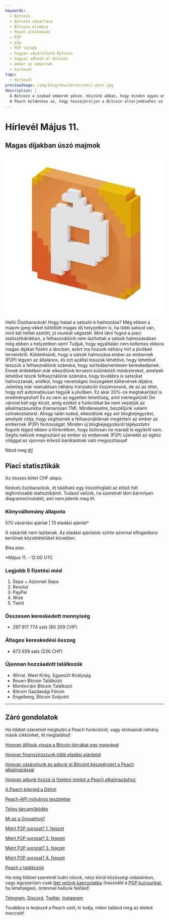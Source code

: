 ```yaml
---
keywords:
  - Bitcoin
  - Bitcoin vásárlása
  - Bitcoin eladása
  - Peach alkalmazás
  - P2P
  - p2p
  - P2P tőzsde
  - hogyan vásárolható Bitcoin
  - hogyan adható el Bitcoin
  - ember az embernek
  - hírlevél
tags:
  - Hírlevél
previewImage: /img/blog/newsletter/mail-post.jpg
description: |
  A Bitcoin a szabad emberek pénze. Hiszünk abban, hogy minden egyes embernek joga van választani, hogy milyen pénzt használja vagyonának, munkájának eredményének, idejének és energiájának tárolására.
  A Peach küldetése az, hogy hozzájáruljon a Bitcoin elterjedéséhez az emberek kezében.
---
```


# Hírlevél Május 11.

## Magas díjakban úszó majmok

![örvendő őszibarack bitcoin gif](/img/blog/newsletter/gif-peach.gif)

Helló Őszibarackok!
Hogy halad a satoshi-k halmozása? Még ebben a majom-jpeg-ekkel túltöltött magas díj helyzetben is, ha több satsod van, mint két héttel ezelőtt, jó munkát végeztél. Mint látni fogod a piaci statisztikáinkban, a felhasználóink nem lazítottak a satsok halmozásában még ebben a helyzetben sem!
Tudjuk, hogy egyáltalán nem kellemes ekkora magas díjakat fizetni a láncban, ezért ma hozunk néhány hírt a jövőbeli terveinkről.
Küldetésünk, hogy a satsok halmozása ember az embernek (P2P) legyen az általános, és ezt azáltal tesszük lehetővé, hogy lehetővé tesszük a felhasználóink számára, hogy súrlódásmentesen kereskedjenek.
Ennek érdekében már elkezdtünk tervezni különböző módszereket, amelyek lehetővé teszik felhasználóink számára, hogy továbbra is satsokat halmozzanak, anélkül, hogy nevetséges összegeket költenének díjakra.
Jelenleg már manuálisan néhány tranzakciót összevonunk, de az az ötlet, hogy ezt automatikusan tegyük a jövőben. Ez akár 20%-os megtakarítást is eredményezhet!
És ez nem az egyetlen lehetőség, amit mérlegelünk! De várnod kell egy kicsit, amíg ezeket a funkciókat be nem vezetjük az alkalmazásunkba (hamarosan TM).
Mindenesetre, beszéljünk valami szórakoztatóról. Ahogy talán tudod, elkezdtünk egy sor blogbejegyzést, amelyek célja, hogy segítsenek a felhasználóknak megérteni az ember az embernek (P2P) fontosságát. Minden új blogbejegyzésről tájékoztatni fogunk téged ebben a hírlevélben, hogy biztosan ne maradj le egyikről sem.
Segíts nekünk megosztani az ember az embernek (P2P) üzenetet az egész világgal az újonnan érkező barátaidnak való megosztással!

Nézd meg [itt!](https://peachbitcoin.com/blog/why-p2p-chapter-1/)

## Piaci statisztikák

Az összes kötet CHF alapú.

Kedves őszibarackok, itt található egy összefoglaló az előző hét legfontosabb statisztikáiról. Tudasd velünk, ha szeretnél látni bármilyen diagramot/mutatót, ami nem jelenik meg itt.

### Könyvállomány állapota

570 vásárlási ajánlat | 13 eladási ajánlat\*

A vásárlók nem lazítanak.
Az eladási ajánlatok szinte azonnal elfogadásra kerülnek közzétételüket követően.

Bika piac.

\*Május 11. - 12:00 UTC

### Legjobb 5 fizetési mód

1. Sepa + Azonnali Sepa
2. Revolut
3. PayPal
4. Wise
5. Twint

### Összesen kereskedett mennyiség

- 297 917 774 sats (80 309 CHF)

### Átlagos kereskedési összeg

- 873 659 sats (236 CHF)

### Újonnan hozzáadott találkozók

- Wirral, West Kirby, Egyesült Királyság
- Rouen Bitcoin Találkozó
- Montevráin Bitcoin Találkozó
- Bitcoin Gazdasági Fórum
- Engelberg, Bitcoin Svájcért

---

## Záró gondolatok

Ha többet szeretnél megtudni a Peach funkcióiról, vagy elolvasnál néhány másik cikkünket, itt megtalálod!

[Hogyan állítsuk vissza a Bitcoin tárcákat egy magvával](https://peachbitcoin.com/hu/blog/how-to-restore-peach-wallet/)

[Hogyan finanszírozzunk több eladási ajánlatot](https://peachbitcoin.com/hu/blog/funding-multiple-sell-offers/)

[Hogyan vásároljunk és adjunk el Bitcoint készpénzért a Peach alkalmazással](https://peachbitcoin.com/hu/blog/how-to-buy-and-sell-bitcoin-with-cash-using-peach/)

[Hogyan adjunk hozzá új fizetési módot a Peach alkalmazáshoz](https://peachbitcoin.com/hu/blog/how-to-add-a-payment-method/)

[A Peach kiterjed a Délre!](https://peachbitcoin.com/hu/blog/peach-expands-to-the-global-south/)

[Peach-API nyilvános tesztelése](https://peachbitcoin.com/hu/blog/making-our-peach-api-public/)

[Teljes tárcaműködés](https://peachbitcoin.com/hu/blog/full-wallet-functionality/)

[Mi az a GroupHug?](https://peachbitcoin.com/hu/blog/group-hug/)

[Miért P2P sorozat? 1. fejezet](https://peachbitcoin.com/hu/blog/why-p2p-chapter-1/)

[Miért P2P sorozat? 2. fejezet](https://peachbitcoin.com/hu/blog/why-p2p-chapter-2/)

[Miért P2P sorozat? 3. fejezet](https://peachbitcoin.com/hu/blog/why-p2p-chapter-3-circular-economies/)

[Miért P2P sorozat? 4. fejezet](https://peachbitcoin.com/hu/blog/why-p2p-chapter-4-chains-of-trust/)

[Peach x találkozók](https://peachbitcoin.com/hu/blog/peach-for-meetups/)

Ha még többet szeretnél tudni rólunk, nézz körül közösségi oldalainkon, vagy egyszerűen csak [lépj velünk kapcsolatba](mailto:hello@peachbitcoin.com) (használd a [PGP kulcsunkat](https://keys.openpgp.org/vks/v1/by-fingerprint/48339A19645E2E53488E0E5479E1B270FACD1BD2), ha lehetséges), örömmel hallunk felőled!

[Telegram](https://t.me/+GkOW1J-ixBBkZWRk), [Discord](https://discord.gg/ypeHz3SW54), [Twitter](https://twitter.com/peachbitcoin), [Instagram](https://instagram.com/peachbitcoin)

Továbbra is terjeszd a Peach szót, ki tudja, mikor találod meg az életed meccsét!
